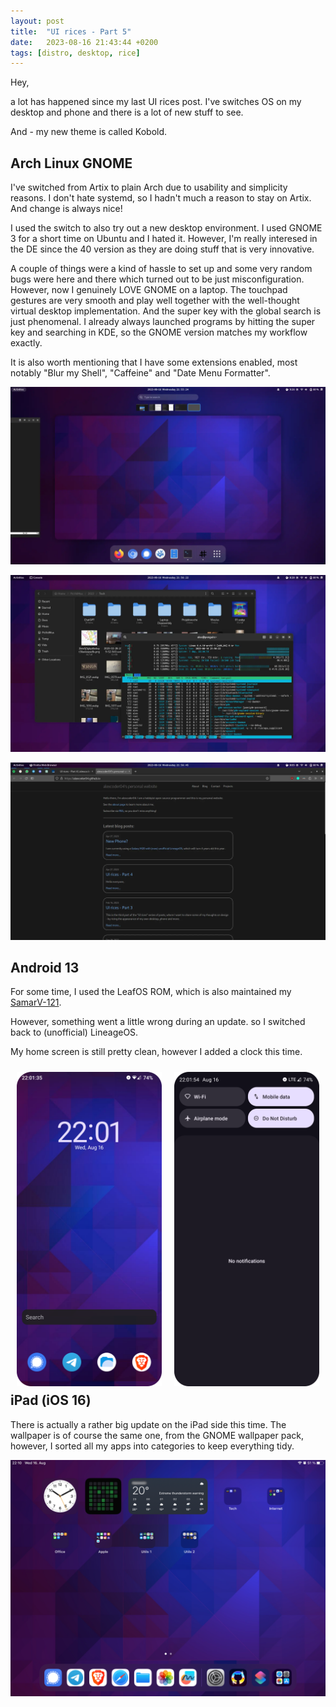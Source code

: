 ```yaml
---
layout: post
title:  "UI rices - Part 5"
date:   2023-08-16 21:43:44 +0200
tags: [distro, desktop, rice]
---
```


Hey,

a lot has happened since my last UI rices post. I've switches OS on my desktop
and phone and there is a lot of new stuff to see.

And - my new theme is called Kobold.

## Arch Linux GNOME

I've switched from Artix to plain Arch due to usability and simplicity reasons.
I don't hate systemd, so I hadn't much a reason to stay on Artix. And change is
always nice!

I used the switch to also try out a new desktop environment. I used GNOME 3 for
a short time on Ubuntu and I hated it. However, I'm really interesed in the DE
since the 40 version as they are doing stuff that is very innovative.

A couple of things were a kind of hassle to set up and some very random bugs
were here and there which turned out to be just misconfiguration. However, now
I genuinely LOVE GNOME on a laptop. The touchpad gestures are very smooth and
play well together with the well-thought virtual desktop implementation. And
the super key with the global search is just phenomenal. I already always
launched programs by hitting the super key and searching in KDE, so the GNOME
version matches my workflow exactly.

It is also worth mentioning that I have some extensions enabled, most notably
"Blur my Shell", "Caffeine" and "Date Menu Formatter".

![arch-linux 1](/assets/img/rices/arch-linux-2308-kobold-01.webp)

![arch-linux 2](/assets/img/rices/arch-linux-2308-kobold-02.webp)

![arch-linux 2](/assets/img/rices/arch-linux-2308-kobold-03.webp)

## Android 13

For some time, I used the LeafOS ROM, which is also maintained my [SamarV-121](https://samarv121.dev/).

However, something went a little wrong during an update. so I switched back to (unofficial) LineageOS.

My home screen is still pretty clean, however I added a clock this time.

<img src="/assets/img/rices/android-13-2308-kobold-01.png" alt="android-13 1" style="width: 46%; float: left; margin: 2%;">
<img src="/assets/img/rices/android-13-2308-kobold-02.png" alt="android-13 2" style="width: 46%; float: left; margin: 2%;">

## iPad (iOS 16)

There is actually a rather big update on the iPad side this time. The wallpaper
is of course the same one, from the GNOME wallpaper pack, however, I sorted all
my apps into categories to keep everything tidy.

![ipad-16](/assets/img/rices/ipad-16-2308-kobold-01.png)


